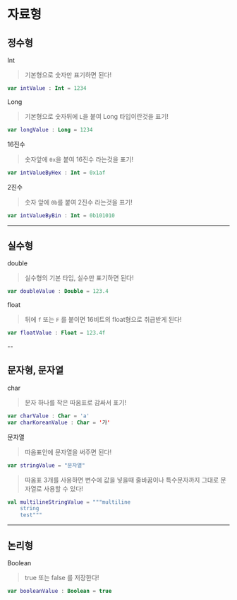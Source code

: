 # 자료형
## 정수형
Int
> 기본형으로 숫자만 표기하면 된다!
```Kotlin
var intValue : Int = 1234
```
Long
> 기본형으로 숫자뒤에 `L`을 붙여 Long 타입이란것을 표기!
```Kotlin
var longValue : Long = 1234
```
16진수
> 숫자앞에 `0x`을 붙여 16진수 라는것을 표기!
```Kotlin
var intValueByHex : Int = 0x1af
```
2진수
> 숫자 앞에 `0b`를 붙여 2진수 라는것을 표기!
```Kotlin
var intValueByBin : Int = 0b101010
```
---
## 실수형
double
> 실수형의 기본 타입, 실수만 표기하면 된다!
```Kotlin
var doubleValue : Double = 123.4
```
float
> 뒤에 `f` 또는 `F` 를 붙이면 16비트의 float형으로 취급받게 된다!
```Kotlin
var floatValue : Float = 123.4f
```
--
## 문자형, 문자열
char
> 문자 하나를 작은 따옴표로 감싸서 표기!
```Kotlin
var charValue : Char = 'a'
var charKoreanValue : Char = '가'
``` 
문자열
> 따옴표안에 문자열을 써주면 된다!
```Kotlin
var stringValue = "문자열"
```
> 따옴표 3개를 사용하면 변수에 값을 넣을때 줄바꿈이나 특수문자까지 그대로 문자열로 사용할 수 있다!
```Kotlin
val multilineStringValue = """multiline
    string
    test"""
```
---
## 논리형
Boolean
> true 또는 false 를 저장한다!
```Kotlin
var booleanValue : Boolean = true
```